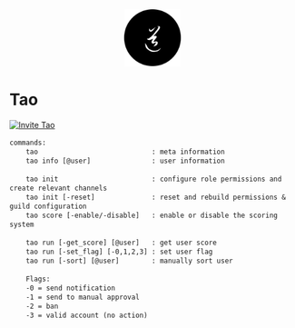 <div align="center">
	<img
		src="img/tao.png"
		alt="tao"
		width="100px"
		height="100px"
	/>
</div>

# Tao

[![Invite Tao](https://img.shields.io/badge/Invite-Tao-000000?style=flat&colorA=000000&colorB=000000)](https://discord.com/oauth2/authorize?client_id=732330652539682857&scope=bot&permissions=8)

```
commands:
    tao                            : meta information
    tao info [@user]               : user information

    tao init                       : configure role permissions and create relevant channels
    tao init [-reset]              : reset and rebuild permissions & guild configuration
    tao score [-enable/-disable]   : enable or disable the scoring system

    tao run [-get_score] [@user]   : get user score
    tao run [-set_flag] [-0,1,2,3] : set user flag
    tao run [-sort] [@user]        : manually sort user

    Flags:
    -0 = send notification
    -1 = send to manual approval
    -2 = ban
    -3 = valid account (no action)
```
